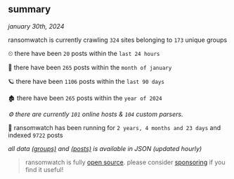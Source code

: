 
## summary
_january 30th, 2024_

ransomwatch is currently crawling `324` sites belonging to `173` unique groups

⏲ there have been `20` posts within the `last 24 hours`

🦈 there have been `265` posts within the `month of january`

🪐 there have been `1106` posts within the `last 90 days`

🏚 there have been `265` posts within the `year of 2024`

_⚙️ there are currently `101` online hosts & `104` custom parsers._

🦕 ransomwatch has been running for `2 years, 4 months and 23 days` and indexed `9722` posts

_all data  [(groups)](http://ransomwhat.telemetry.ltd/groups) and [(posts)](http://ransomwhat.telemetry.ltd/posts) is available in JSON (updated hourly)_

> ransomwatch is fully [open source](https://github.com/joshhighet/ransomwatch#ransomwatch--). please consider [sponsoring](https://github.com/sponsors/joshhighet) if you find it useful!
